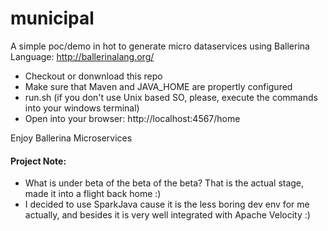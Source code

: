 # municipal

A simple poc/demo in hot to generate micro dataservices using Ballerina Language: http://ballerinalang.org/

* Checkout or donwnload this repo
* Make sure that Maven and JAVA_HOME are propertly configured
* run.sh (if you don't use Unix based SO, please, execute the commands into your windows terminal)
* Open into your browser: http://localhost:4567/home

Enjoy Ballerina Microservices

#### Project Note:
 
* What is under beta of the beta of the beta? That is the actual stage, made it into a flight back home :)
* I decided to use SparkJava cause it is the less boring dev env for me actually, and besides it is very well integrated with Apache Velocity :)




